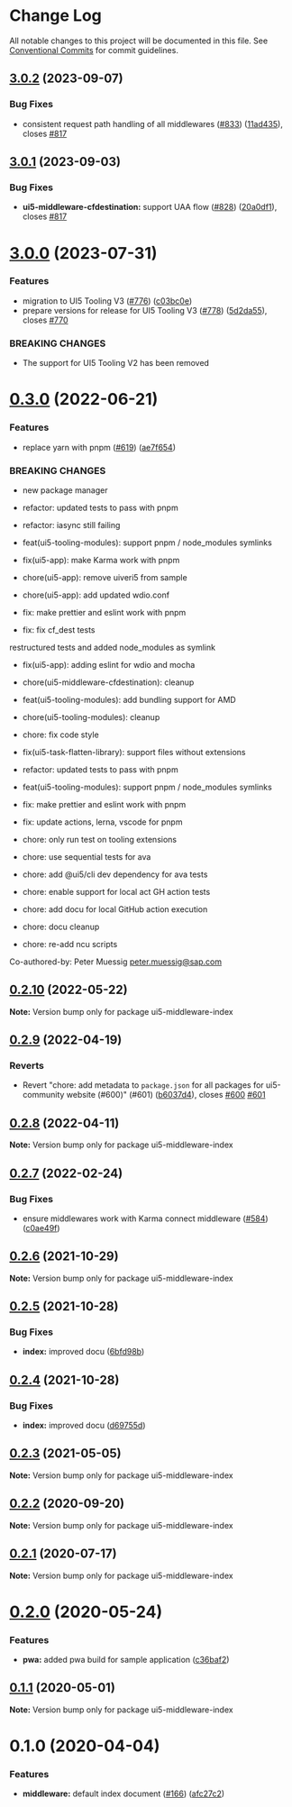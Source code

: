 # Change Log

All notable changes to this project will be documented in this file.
See [Conventional Commits](https://conventionalcommits.org) for commit guidelines.

## [3.0.2](https://github.com/ui5-community/ui5-ecosystem-showcase/compare/ui5-middleware-index@3.0.1...ui5-middleware-index@3.0.2) (2023-09-07)


### Bug Fixes

* consistent request path handling of all middlewares ([#833](https://github.com/ui5-community/ui5-ecosystem-showcase/issues/833)) ([11ad435](https://github.com/ui5-community/ui5-ecosystem-showcase/commit/11ad4356ddb6f8503ebf46039ad898b1c4aec7c9)), closes [#817](https://github.com/ui5-community/ui5-ecosystem-showcase/issues/817)





## [3.0.1](https://github.com/ui5-community/ui5-ecosystem-showcase/compare/ui5-middleware-index@3.0.0...ui5-middleware-index@3.0.1) (2023-09-03)


### Bug Fixes

* **ui5-middleware-cfdestination:** support UAA flow ([#828](https://github.com/ui5-community/ui5-ecosystem-showcase/issues/828)) ([20a0df1](https://github.com/ui5-community/ui5-ecosystem-showcase/commit/20a0df16155f1f29b190525163cac457816c8a54)), closes [#817](https://github.com/ui5-community/ui5-ecosystem-showcase/issues/817)





# [3.0.0](https://github.com/ui5-community/ui5-ecosystem-showcase/compare/ui5-middleware-index@0.3.0...ui5-middleware-index@3.0.0) (2023-07-31)


### Features

* migration to UI5 Tooling V3 ([#776](https://github.com/ui5-community/ui5-ecosystem-showcase/issues/776)) ([c03bc0e](https://github.com/ui5-community/ui5-ecosystem-showcase/commit/c03bc0e8a8d0b55d38510164c885022e11b597e6))
* prepare versions for release for UI5 Tooling V3 ([#778](https://github.com/ui5-community/ui5-ecosystem-showcase/issues/778)) ([5d2da55](https://github.com/ui5-community/ui5-ecosystem-showcase/commit/5d2da55e77513e026377aca799c413560c651f56)), closes [#770](https://github.com/ui5-community/ui5-ecosystem-showcase/issues/770)


### BREAKING CHANGES

* The support for UI5 Tooling V2 has been removed





# [0.3.0](https://github.com/ui5-community/ui5-ecosystem-showcase/compare/ui5-middleware-index@0.2.10...ui5-middleware-index@0.3.0) (2022-06-21)


### Features

* replace yarn with pnpm ([#619](https://github.com/ui5-community/ui5-ecosystem-showcase/issues/619)) ([ae7f654](https://github.com/ui5-community/ui5-ecosystem-showcase/commit/ae7f6544f010d4b97c8a4db28ea89d01389b5fb5))


### BREAKING CHANGES

* new package manager

* refactor: updated tests to pass with pnpm

* refactor: iasync still failing

* feat(ui5-tooling-modules): support pnpm / node_modules symlinks

* fix(ui5-app): make Karma work with pnpm

* chore(ui5-app): remove uiveri5 from sample

* chore(ui5-app): add updated wdio.conf

* fix: make prettier and eslint work with pnpm

* fix: fix cf_dest tests

restructured tests and added node_modules as symlink

* fix(ui5-app): adding eslint for wdio and mocha

* chore(ui5-middleware-cfdestination): cleanup

* feat(ui5-tooling-modules): add bundling support for AMD

* chore(ui5-tooling-modules): cleanup

* chore: fix code style

* fix(ui5-task-flatten-library): support files without extensions

* refactor: updated tests to pass with pnpm

* feat(ui5-tooling-modules): support pnpm / node_modules symlinks

* fix: make prettier and eslint work with pnpm

* fix: update actions, lerna, vscode for pnpm

* chore: only run test on tooling extensions

* chore: use sequential tests for ava

* chore: add @ui5/cli dev dependency for ava tests

* chore: enable support for local act GH action tests

* chore: add docu for local GitHub action execution

* chore: docu cleanup

* chore: re-add ncu scripts

Co-authored-by: Peter Muessig <peter.muessig@sap.com>





## [0.2.10](https://github.com/ui5-community/ui5-ecosystem-showcase/compare/ui5-middleware-index@0.2.9...ui5-middleware-index@0.2.10) (2022-05-22)

**Note:** Version bump only for package ui5-middleware-index





## [0.2.9](https://github.com/ui5-community/ui5-ecosystem-showcase/compare/ui5-middleware-index@0.2.8...ui5-middleware-index@0.2.9) (2022-04-19)


### Reverts

* Revert "chore: add metadata to `package.json` for all packages for ui5-community website (#600)" (#601) ([b6037d4](https://github.com/ui5-community/ui5-ecosystem-showcase/commit/b6037d4d397275ad2d83e7f18415c45a878c76bf)), closes [#600](https://github.com/ui5-community/ui5-ecosystem-showcase/issues/600) [#601](https://github.com/ui5-community/ui5-ecosystem-showcase/issues/601)





## [0.2.8](https://github.com/ui5-community/ui5-ecosystem-showcase/compare/ui5-middleware-index@0.2.7...ui5-middleware-index@0.2.8) (2022-04-11)

**Note:** Version bump only for package ui5-middleware-index





## [0.2.7](https://github.com/ui5-community/ui5-ecosystem-showcase/compare/ui5-middleware-index@0.2.6...ui5-middleware-index@0.2.7) (2022-02-24)


### Bug Fixes

* ensure middlewares work with Karma connect middleware ([#584](https://github.com/ui5-community/ui5-ecosystem-showcase/issues/584)) ([c0ae49f](https://github.com/ui5-community/ui5-ecosystem-showcase/commit/c0ae49fbcf49c6f667c86bfca291beefe6b74f27))





## [0.2.6](https://github.com/ui5-community/ui5-ecosystem-showcase/compare/ui5-middleware-index@0.2.5...ui5-middleware-index@0.2.6) (2021-10-29)

**Note:** Version bump only for package ui5-middleware-index





## [0.2.5](https://github.com/ui5-community/ui5-ecosystem-showcase/compare/ui5-middleware-index@0.2.4...ui5-middleware-index@0.2.5) (2021-10-28)


### Bug Fixes

* **index:** improved docu ([6bfd98b](https://github.com/ui5-community/ui5-ecosystem-showcase/commit/6bfd98bd6cff10a9cc1a5f26d9933cd654216666))





## [0.2.4](https://github.com/ui5-community/ui5-ecosystem-showcase/compare/ui5-middleware-index@0.2.3...ui5-middleware-index@0.2.4) (2021-10-28)


### Bug Fixes

* **index:** improved docu ([d69755d](https://github.com/ui5-community/ui5-ecosystem-showcase/commit/d69755d36a5d1604e37bf71fa60bc9295ce639a1))





## [0.2.3](https://github.com/ui5-community/ui5-ecosystem-showcase/compare/ui5-middleware-index@0.2.2...ui5-middleware-index@0.2.3) (2021-05-05)

**Note:** Version bump only for package ui5-middleware-index





## [0.2.2](https://github.com/petermuessig/ui5-ecosystem-showcase/compare/ui5-middleware-index@0.2.1...ui5-middleware-index@0.2.2) (2020-09-20)

**Note:** Version bump only for package ui5-middleware-index





## [0.2.1](https://github.com/petermuessig/ui5-ecosystem-showcase/compare/ui5-middleware-index@0.2.0...ui5-middleware-index@0.2.1) (2020-07-17)

**Note:** Version bump only for package ui5-middleware-index





# [0.2.0](https://github.com/petermuessig/ui5-ecosystem-showcase/compare/ui5-middleware-index@0.1.1...ui5-middleware-index@0.2.0) (2020-05-24)


### Features

* **pwa:** added pwa build for sample application ([c36baf2](https://github.com/petermuessig/ui5-ecosystem-showcase/commit/c36baf24ed93e4e3634374c7ddcd426b8818876f))





## [0.1.1](https://github.com/petermuessig/ui5-ecosystem-showcase/compare/ui5-middleware-index@0.1.0...ui5-middleware-index@0.1.1) (2020-05-01)

**Note:** Version bump only for package ui5-middleware-index





# 0.1.0 (2020-04-04)


### Features

* **middleware:** default index document ([#166](https://github.com/petermuessig/ui5-ecosystem-showcase/issues/166)) ([afc27c2](https://github.com/petermuessig/ui5-ecosystem-showcase/commit/afc27c2d8793440b517bbd90803d75ebf10d33ce))
